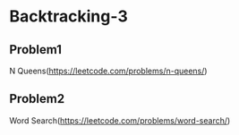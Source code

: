# Backtracking-3

## Problem1

N Queens(https://leetcode.com/problems/n-queens/)

## Problem2

Word Search(https://leetcode.com/problems/word-search/)
